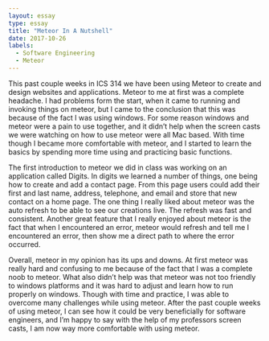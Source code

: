 ```yaml
---
layout: essay
type: essay
title: "Meteor In A Nutshell"
date: 2017-10-26
labels:
  - Software Engineering
  - Meteor
---
```

This past couple weeks in ICS 314 we have been using Meteor to create and design websites and applications. Meteor to me at first was a 
complete headache. I had problems form the start, when it came to running and invoking things on meteor, but I came to the conclusion that
this was because of the fact I was using windows. For some reason windows and meteor were a pain to use together, and it didn’t help when
the screen casts we were watching on how to use meteor were all Mac based. With time though I became more comfortable with meteor, and I
started to learn the basics by spending more time using and practicing basic functions. 

The first introduction to meteor we did in class was working on an application called Digits. In digits we learned a number of things, one
being how to create and add a contact page. From this page users could add their first and last name, address, telephone, and email and
store that new contact on a home page. The one thing I really liked about meteor was the auto refresh to be able to see our creations
live. The refresh was fast and consistent. Another great feature that I really enjoyed about meteor is the fact that when I encountered an
error, meteor would refresh and tell me I encountered an error, then show me a direct path to where the error occurred. 

Overall, meteor in my opinion has its ups and downs.  At first meteor was really hard and confusing to me because of the fact that I was a
complete noob to meteor. What also didn’t help was that meteor was not too friendly to windows platforms and it was hard to adjust and
learn how to run properly on windows. Though with time and practice, I was able to overcome many challenges while using meteor. After the
past couple weeks of using meteor, I can see how it could be very beneficially for software engineers, and I’m happy to say with the help
of my professors screen casts, I am now way more comfortable with using meteor.
